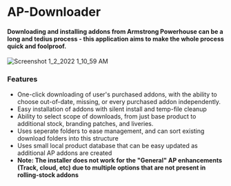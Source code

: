 # AP-Downloader
#### Downloading and installing addons from Armstrong Powerhouse can be a long and tedius process - this application aims to make the whole process quick and foolproof.


![Screenshot 1_2_2022 1_10_59 AM](https://user-images.githubusercontent.com/20023570/147867754-4d1f15f7-ac1c-4cec-824e-3b05337bd505.png)



### Features
 * One-click downloading of user's purchased addons, with the ability to choose out-of-date, missing, or every purchased addon independently.
 * Easy installation of addons with silent install and temp-file cleanup
 * Ability to select scope of downloads, from just base product to additional stock, branding patches, and liveries.
 * Uses seperate folders to ease management, and can sort existing download folders into this structure
 * Uses small local product database that can be easy updated as additional AP addons are created
 * **Note: The installer does not work for the "General" AP enhancements (Track, cloud, etc) due to multiple options that are not present in rolling-stock addons**
